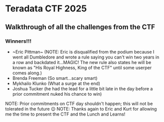 # Teradata CTF 2025

## Walkthrough of all the challenges from the CTF 

### Winners!!!

- ~Eric Pittman~ (NOTE: Eric is disqualified from the podium because I went all Dumbledore and wrote a rule saying you can't win two years in a row and backdated it...MAGIC!  The new rule also states he will be known as "His Royal Highness, King of the CTF" until some userper comes along.)
- Brenda Freeman (So smart...scary smart)
- Mykhailo Klunko (What a surge at the end)
- Joshua Tucker (he had the lead for a little bit late in the day before a prior commitment nuked his chance to win)

NOTE: Prior commitments on CTF day shouldn't happen; this will not be tolerated in the future 😉
NOTE: Thanks again to Eric and Kurt for allowing me the time to present the CTF and the Lunch and Learns!


